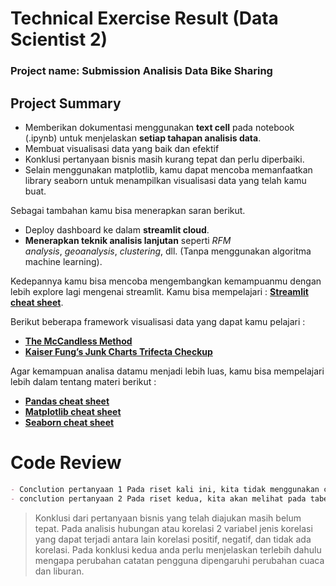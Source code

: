 # Technical Exercise Result (Data Scientist 2)

### Project name: Submission Analisis Data **Bike Sharing**

## Project Summary

- Memberikan dokumentasi menggunakan **text cell** pada notebook (.ipynb) untuk menjelaskan **setiap tahapan analisis data**.
- Membuat visualisasi data yang baik dan efektif
- Konklusi pertanyaan bisnis masih kurang tepat dan perlu diperbaiki.
- Selain menggunakan matplotlib, kamu dapat mencoba memanfaatkan library seaborn untuk menampilkan visualisasi data yang telah kamu buat.

Sebagai tambahan kamu bisa menerapkan saran berikut.

- Deploy dashboard ke dalam **streamlit cloud**.
- **Menerapkan teknik analisis lanjutan** seperti *RFM analysis*, *geoanalysis*, *clustering*, dll. (Tanpa menggunakan algoritma machine learning).

Kedepannya kamu bisa mencoba mengembangkan kemampuanmu dengan lebih explore lagi mengenai streamlit. Kamu bisa mempelajari : **[Streamlit cheat sheet](https://docs.streamlit.io/library/cheatsheet)**.

Berikut beberapa framework visualisasi data yang dapat kamu pelajari :

- **[The McCandless Method](https://www.informationisbeautiful.net/visualizations/what-makes-a-good-data-visualization/)**
- **[Kaiser Fung’s Junk Charts Trifecta Checkup](https://junkcharts.typepad.com/junk_charts/junk-charts-trifecta-checkup-the-definitive-guide.html)**

Agar kemampuan analisa datamu menjadi lebih luas, kamu bisa mempelajari lebih dalam tentang materi berikut :

- **[Pandas cheat sheet](https://pandas.pydata.org/Pandas_Cheat_Sheet.pdf)**
- **[Matplotlib cheat sheet](https://matplotlib.org/cheatsheets/_images/cheatsheets-1.png)**
- **[Seaborn cheat sheet](https://www.kaggle.com/code/themlphdstudent/cheat-sheet-seaborn-charts)**

# Code Review

```markdown
- Conclution pertanyaan 1 Pada riset kali ini, kita tidak menggunakan chi square error test, melainkan hanya melihat dari tabel visualisasi date. pada tabel tersebut dapat dilihat bahwa kurva yang dimiliki temperature mirip dengan data pengguna harian. Maka dapat dikonklusikan bahwa temperature memiliki korelasi dengan catatan pengguna harian.
- conclution pertanyaan 2 Pada riset kedua, kita akan melihat pada tabel visualiasi month. Dari tabel tersebut dapat dilihat bahwa catatan pengguna hariannya menaik walau terdapat penurun di beberapa periode waktu. Hal ini dapat terjadi akibat perubahan cuaca maupun liburan yang membuat penggunanya tidak menggunakan sepeda.
```

> Konklusi dari pertanyaan bisnis yang telah diajukan masih belum tepat. Pada analisis hubungan atau korelasi 2 variabel jenis korelasi yang dapat terjadi antara lain korelasi positif, negatif, dan tidak ada korelasi. Pada konklusi kedua anda perlu menjelaskan terlebih dahulu mengapa perubahan catatan pengguna dipengaruhi perubahan cuaca dan liburan.
>